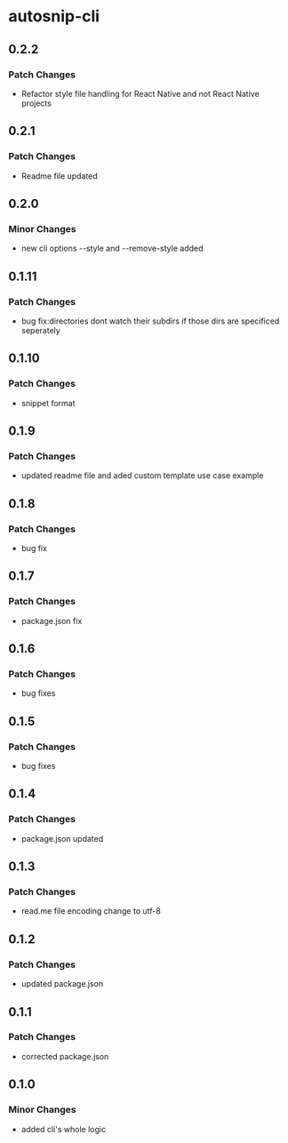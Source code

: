 # autosnip-cli

## 0.2.2

### Patch Changes

- Refactor style file handling for React Native and not React Native projects

## 0.2.1

### Patch Changes

- Readme file updated

## 0.2.0

### Minor Changes

- new cli options --style and --remove-style added

## 0.1.11

### Patch Changes

- bug fix:directories dont watch their subdirs if those dirs are specificed seperately

## 0.1.10

### Patch Changes

- snippet format

## 0.1.9

### Patch Changes

- updated readme file and aded custom template use case example

## 0.1.8

### Patch Changes

- bug fix

## 0.1.7

### Patch Changes

- package.json fix

## 0.1.6

### Patch Changes

- bug fixes

## 0.1.5

### Patch Changes

- bug fixes

## 0.1.4

### Patch Changes

- package.json updated

## 0.1.3

### Patch Changes

- read.me file encoding change to utf-8

## 0.1.2

### Patch Changes

- updated package.json

## 0.1.1

### Patch Changes

- corrected package.json

## 0.1.0

### Minor Changes

- added cli's whole logic
